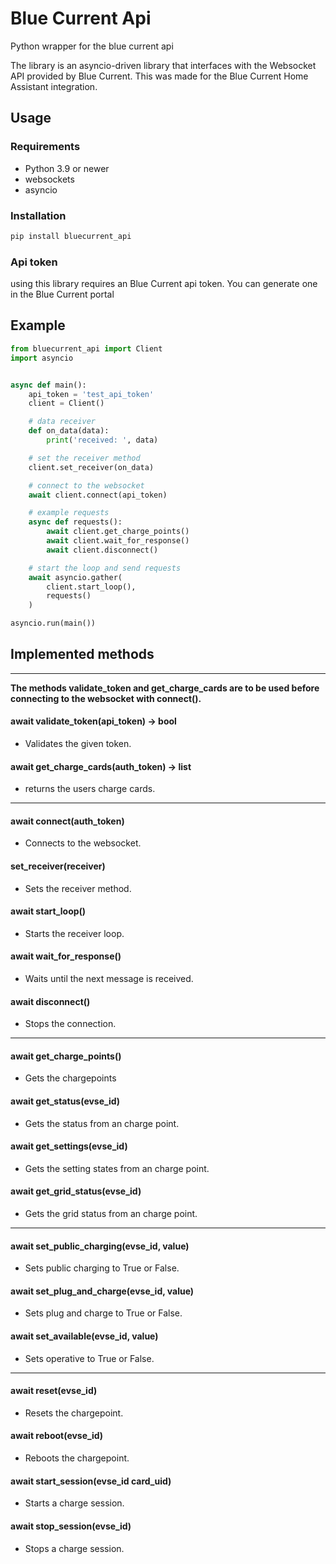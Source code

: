 # Blue Current Api

Python wrapper for the blue current api

The library is an asyncio-driven library that interfaces with the Websocket API provided by Blue Current. This was made for the Blue Current Home Assistant integration. 

## Usage

### Requirements

- Python 3.9 or newer
- websockets
- asyncio

### Installation

```python
pip install bluecurrent_api
```

### Api token
using this library requires an Blue Current api token. You can generate one in the Blue Current portal

## Example

```python
from bluecurrent_api import Client
import asyncio


async def main():
    api_token = 'test_api_token'
    client = Client()

    # data receiver
    def on_data(data):
        print('received: ', data)

    # set the receiver method
    client.set_receiver(on_data)

    # connect to the websocket
    await client.connect(api_token)

    # example requests
    async def requests():
        await client.get_charge_points()
        await client.wait_for_response()
        await client.disconnect()

    # start the loop and send requests
    await asyncio.gather(
        client.start_loop(),
        requests()
    )

asyncio.run(main())
```

## Implemented methods
---
<b>The methods validate_token and get_charge_cards are to be used before connecting to the websocket with connect().</b>

#### await validate_token(api_token) -> bool
- Validates the given token.

#### await get_charge_cards(auth_token) -> list
- returns the users charge cards.

---

#### await connect(auth_token)
- Connects to the websocket.

#### set_receiver(receiver)
- Sets the receiver method.

#### await start_loop()
- Starts the receiver loop.

#### await wait_for_response()
- Waits until the next message is received.

#### await disconnect()
- Stops the connection.

---

#### await get_charge_points()
- Gets the chargepoints 

#### await get_status(evse_id)
- Gets the status from an charge point.

#### await get_settings(evse_id)
- Gets the setting states from an charge point.

#### await get_grid_status(evse_id)
- Gets the grid status from an charge point.

---

#### await set_public_charging(evse_id, value)
- Sets public charging to True or False.

#### await set_plug_and_charge(evse_id, value)
- Sets plug and charge to True or False.

#### await set_available(evse_id, value)
- Sets operative to True or False.

---

#### await reset(evse_id)
- Resets the chargepoint.

#### await reboot(evse_id)
- Reboots the chargepoint.

#### await start_session(evse_id card_uid)
- Starts a charge session.

#### await stop_session(evse_id)
- Stops a charge session.
